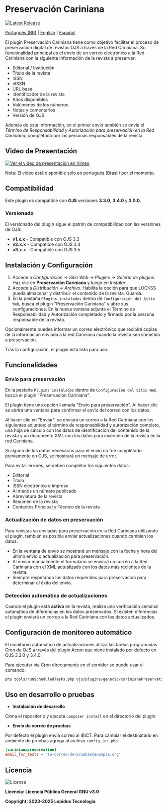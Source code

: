 # Preservación Cariniana

[![Latest Release](https://img.shields.io/github/v/release/lepidus/carinianaPreservation)](https://github.com/lepidus/carinianaPreservation/releases)

[Português (BR)](./README.md) | [English](./README.en.md) | [Español](./README.es.md)

El plugin Preservación Cariniana tiene como objetivo facilitar el proceso de preservación digital de revistas OJS a través de la Red Cariniana. Su funcionalidad principal es el envío de un correo electrónico a la Red Cariniana con la siguiente información de la revista a preservar:

* Editorial / Institución
* Título de la revista
* ISSN
* eISSN
* URL base
* Identificador de la revista
* Años disponibles
* Volúmenes de los números
* Notas y comentarios
* Versión de OJS

Además de esta información, en el primer envío también se envía el *Término de Responsabilidad y Autorización para preservación en la Red Cariniana*, completado por las personas responsables de la revista.

## Video de Presentación

[![Ver el video de presentación en Vimeo](https://img.shields.io/badge/Ver%20video%20de%20presentación-Clic%20aquí-blue?logo=vimeo)](https://vimeo.com/997938301/c62617794b)

Nota: El video está disponible solo en portugués (Brasil) por el momento.

## Compatibilidad

Este plugin es compatible con **OJS** versiones **3.3.0**, **3.4.0** y **3.5.0**.

### Versionado

El versionado del plugin sigue el patrón de compatibilidad con las versiones de OJS:

* **v1.x.x** - Compatible con OJS 3.3
* **v2.x.x** - Compatible con OJS 3.4
* **v3.x.x** - Compatible con OJS 3.5

## Instalación y Configuración

1. Accede a *Configuración -> Sitio Web -> Plugins -> Galería de plugins*. Haz clic en **Preservación Cariniana** y luego en *Instalar*.
2. Accede a *Distribución -> Archivo*. Habilita la opción para que LOCKSS pueda almacenar y distribuir el contenido de la revista. Guarda.
3. En la pestaña `Plugins instalados` dentro de `Configuración del Sitio Web`, busca el plugin "Preservación Cariniana" y abre sus configuraciones. En la nueva ventana adjunta el Término de Responsabilidad y Autorización completado y firmado por la persona responsable de la revista.

Opcionalmente puedes informar un correo electrónico que recibirá copias de la información enviada a la red Cariniana cuando la revista sea sometida a preservación.

Tras la configuración, el plugin está listo para uso.

## Funcionalidades

### Envío para preservación

En la pestaña `Plugins instalados` dentro de `Configuración del Sitio Web`, busca el plugin "Preservación Cariniana".

El plugin tiene una opción llamada "Envío para preservación". Al hacer clic se abrirá una ventana para confirmar el envío del correo con los datos.

Al hacer clic en "Enviar", se enviará un correo a la Red Cariniana con los siguientes adjuntos: el término de responsabilidad y autorización completo, una hoja de cálculo con los datos de identificación del contenido de la revista y un documento XML con los datos para inserción de la revista en la red Cariniana.

Si alguno de los datos necesarios para el envío no fue completado previamente en OJS, se mostrará un mensaje de error.

Para evitar errores, se deben completar los siguientes datos:

* Editorial
* Título
* ISSN electrónico o impreso
* Al menos un número publicado
* Abreviatura de la revista
* Resumen de la revista
* Contactos Principal y Técnico de la revista

### Actualización de datos en preservación

Para revistas ya enviadas para preservación en la Red Cariniana utilizando el plugin, también es posible enviar actualizaciones cuando cambian los datos.

* En la ventana de envío se mostrará un mensaje con la fecha y hora del último envío o actualización para preservación.
* Al enviar manualmente el formulario se enviará un correo a la Red Cariniana con el XML actualizado con los datos más recientes de la revista.
* Siempre respetando los datos requeridos para preservación para determinar el éxito del envío.

### Detección automática de actualizaciones

Cuando el plugin está **activo** en la revista, realiza una verificación semanal automática de diferencias en los datos preservados. Si existen diferencias el plugin enviará un correo a la Red Cariniana con los datos actualizados.

## Configuración de monitoreo automático

El monitoreo automático de actualizaciones utiliza las tareas programadas Cron de OJS a través del plugin Acron que viene instalado por defecto en OJS 3.3.0 y 3.4.0.

Para ejecutar vía Cron directamente en el servidor se puede usar el comando:

```bash
php tools/runScheduledTasks.php ojs/plugins/generic/carinianaPreservation/scheduledTasks.xml
```

## Uso en desarrollo o pruebas

* **Instalación de desarrollo**

Clona el repositorio y ejecuta `composer install` en el directorio del plugin.

* **Envío de correo de pruebas**

Por defecto el plugin envía correo al IBICT. Para cambiar el destinatario en ambiente de pruebas agrega al archivo `config.inc.php`:

```ini
[carinianapreservation]
email_for_tests = "tu-correo-de-pruebas@example.org"
```

## Licencia

![License](https://img.shields.io/github/license/lepidus/carinianaPreservation)

**Licencia: Licencia Pública General GNU v3.0**

**Copyright: 2023-2025 Lepidus Tecnologia**
